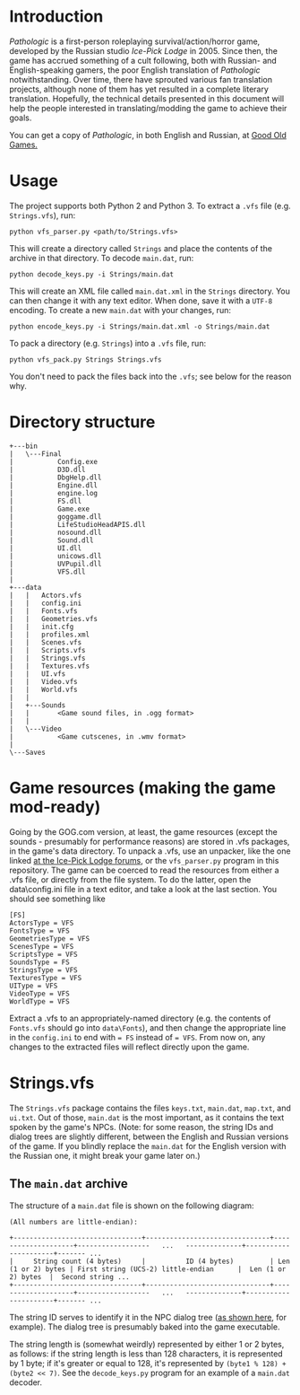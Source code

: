 # Introduction

*Pathologic* is a first-person roleplaying survival/action/horror game, developed by the Russian studio *Ice-Pick Lodge* in 2005. Since then, the game has accrued something of a cult following, both with Russian- and English-speaking gamers, the poor English translation of *Pathologic* notwithstanding. Over time, there have sprouted various fan translation projects, although none of them has yet resulted in a complete literary translation. Hopefully, the technical details presented in this document will help the people interested in translating/modding the game to achieve their goals.

You can get a copy of *Pathologic*, in both English and Russian, at [Good Old Games.](http://www.gog.com/game/pathologic)

# Usage

The project supports both Python 2 and Python 3. To extract a `.vfs` file (e.g. `Strings.vfs`), run:

    python vfs_parser.py <path/to/Strings.vfs>

This will create a directory called `Strings` and place the contents of the archive in that directory. To decode `main.dat`, run:

    python decode_keys.py -i Strings/main.dat

This will create an XML file called `main.dat.xml` in the `Strings` directory. You can then change it with any text editor. When done, save it with a `UTF-8` encoding.
To create a new `main.dat` with your changes, run:

    python encode_keys.py -i Strings/main.dat.xml -o Strings/main.dat

To pack a directory (e.g. `Strings`) into a `.vfs` file, run:

    python vfs_pack.py Strings Strings.vfs

You don't need to pack the files back into the `.vfs`; see below for the reason why.

# Directory structure

    +---bin
    |   \---Final
    |           Config.exe
    |           D3D.dll
    |           DbgHelp.dll
    |           Engine.dll
    |           engine.log
    |           FS.dll
    |           Game.exe
    |           goggame.dll
    |           LifeStudioHeadAPIS.dll
    |           nosound.dll
    |           Sound.dll
    |           UI.dll
    |           unicows.dll
    |           UVPupil.dll
    |           VFS.dll
    |
    +---data
    |   |   Actors.vfs
    |   |   config.ini
    |   |   Fonts.vfs
    |   |   Geometries.vfs
    |   |   init.cfg
    |   |   profiles.xml
    |   |   Scenes.vfs
    |   |   Scripts.vfs
    |   |   Strings.vfs
    |   |   Textures.vfs
    |   |   UI.vfs
    |   |   Video.vfs
    |   |   World.vfs
    |   |
    |   +---Sounds
    |   |       <Game sound files, in .ogg format>
    |   |
    |   \---Video
    |           <Game cutscenes, in .wmv format>
    |
    \---Saves

# Game resources (making the game mod-ready)

Going by the GOG.com version, at least, the game resources (except the sounds - presumably for performance reasons) are stored in .vfs packages, in the game's data directory.
To unpack a .vfs, use an unpacker, like the one linked [at the Ice-Pick Lodge forums](http://forum.ice-pick.com/viewtopic.php?f=12&t=4650#p58685), or the `vfs_parser.py` program in this repository.
The game can be coerced to read the resources from either a .vfs file, or directly from the file system. To do the latter, open the data\config.ini file in a text editor, and take a look at the last section. You should see something like

    [FS]
    ActorsType = VFS
    FontsType = VFS
    GeometriesType = VFS
    ScenesType = VFS
    ScriptsType = VFS
    SoundsType = FS
    StringsType = VFS
    TexturesType = VFS
    UIType = VFS
    VideoType = VFS
    WorldType = VFS

Extract a .vfs to an appropriately-named directory (e.g. the contents of `Fonts.vfs` should go into `data\Fonts`), and then change the appropriate line in the `config.ini` to end with `= FS` instead of `= VFS`. From now on, any changes to the extracted files will reflect directly upon the game.

# Strings.vfs

The `Strings.vfs` package contains the files `keys.txt`, `main.dat`, `map.txt`, and `ui.txt`. Out of those, `main.dat` is the most important, as it contains the text spoken by the game's NPCs. (Note: for some reason, the string IDs and dialog trees are slightly different, between the English and Russian versions of the game. If you blindly replace the `main.dat` for the English version with the Russian one, it might break your game later on.)

## The `main.dat` archive

The structure of a `main.dat` file is shown on the following diagram:

    (All numbers are little-endian):

    +--------------------------------+-------------------------------+--------------------+------------------   ...   --------------+----------------------+------- ...
    |     String count (4 bytes)     |          ID (4 bytes)         | Len (1 or 2) bytes | First string (UCS-2) little-endian      |  Len (1 or 2) bytes  |  Second string ...
    +--------------------------------+-------------------------------+--------------------+------------------   ...   --------------+----------------------+------- ...

The string ID serves to identify it in the NPC dialog tree ([as shown here](http://ice-pick.com/translate/PTP/dialogs.php?parentId=20), for example). The dialog tree is presumably baked into the game executable.

The string length is (somewhat weirdly) represented by either 1 or 2 bytes, as follows: if the string length is less than 128 characters, it is represented by 1 byte; if it's greater or equal to 128, it's represented by `(byte1 % 128) + (byte2 << 7)`. See the `decode_keys.py` program for an example of a `main.dat` decoder.
